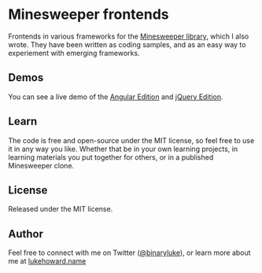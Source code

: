 # Minesweeper frontends

Frontends in various frameworks for the [Minesweeper library](https://github.com/binaryluke/Minesweeper), which I also wrote. They have been written as coding samples, and as an easy way to experiement with emerging frameworks.

## Demos

You can see a live demo of the [Angular Edition](http://lukehoward.name/project/minesweeper/angular) and [jQuery Edition](http://lukehoward.name/project/minesweeper/jquery).

## Learn

The code is free and open-source under the MIT license, so feel free to use it in any way you like.  Whether that be in your own learning projects, in learning materials you put together for others, or in a published Minesweeper clone.

## License

Released under the MIT license.

## Author

Feel free to connect with me on Twitter ([@binaryluke](https://twitter.com/binaryluke)), or learn more about me at [lukehoward.name](http://lukehoward.name)
